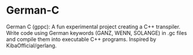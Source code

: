 # German-C
German C (gppc): A fun experimental project creating a C++ transpiler. Write code using German keywords (GANZ, WENN, SOLANGE) in .gc files and compile them into executable C++ programs. Inspired by KibaOfficial/gerlang.
